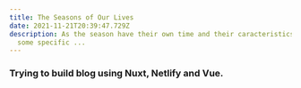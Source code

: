 ```yaml
---
title: The Seasons of Our Lives
date: 2021-11-21T20:39:47.729Z
description: As the season have their own time and their caracteristics we have
  some specific ...
---
```

### **Trying to build  blog using Nuxt, Netlify and Vue.**